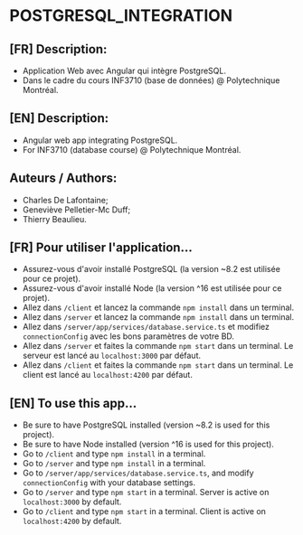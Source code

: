 # POSTGRESQL_INTEGRATION

## [FR] Description:

- Application Web avec Angular qui intègre PostgreSQL.
- Dans le cadre du cours INF3710 (base de données) @ Polytechnique Montréal.

## [EN] Description:

- Angular web app integrating PostgreSQL.
- For INF3710 (database course) @ Polytechnique Montréal.

## Auteurs / Authors:
- Charles De Lafontaine;
- Geneviève Pelletier-Mc Duff;
- Thierry Beaulieu.

## [FR] Pour utiliser l'application...
- Assurez-vous d'avoir installé PostgreSQL (la version ~8.2 est utilisée pour ce projet).
- Assurez-vous d'avoir installé Node (la version ^16 est utilisée pour ce projet).
- Allez dans `/client` et lancez la commande `npm install` dans un terminal.
- Allez dans `/server` et lancez la commande `npm install` dans un terminal.
- Allez dans `/server/app/services/database.service.ts` et modifiez `connectionConfig` avec les bons paramètres de votre BD.
- Allez dans `/server` et faites la commande `npm start` dans un terminal. Le serveur est lancé au `localhost:3000` par défaut.
- Allez dans `/client` et faites la commande `npm start` dans un terminal. Le client est lancé au `localhost:4200` par défaut.

## [EN] To use this app...
- Be sure to have PostgreSQL installed (version ~8.2 is used for this project).
- Be sure to have Node installed (version ^16 is used for this project).
- Go to `/client` and type `npm install` in a terminal.
- Go to `/server` and type `npm install` in a terminal.
- Go to `/server/app/services/database.service.ts`, and modify `connectionConfig` with your database settings.
- Go to `/server` and type `npm start` in a terminal. Server is active on `localhost:3000` by default.
- Go to `/client` and type `npm start` in a terminal. Client is active on `localhost:4200` by default.
